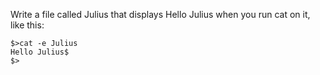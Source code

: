 Write a file called Julius that displays Hello Julius when you run cat on it, like this:

```shell
$>cat -e Julius
Hello Julius$
$>
```
